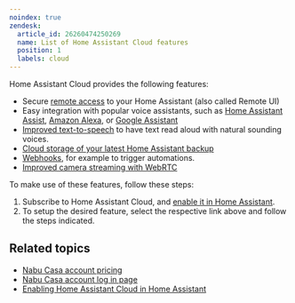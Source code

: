 ```yaml
---
noindex: true
zendesk:
  article_id: 26260474250269
  name: List of Home Assistant Cloud features
  position: 1
  labels: cloud
---
```


Home Assistant Cloud provides the following features:

- Secure [remote access](https://support.nabucasa.com/hc/en-us/articles/25619268678557) to your Home Assistant (also called Remote UI)
- Easy integration with popular voice assistants, such as [Home Assistant Assist](https://www.home-assistant.io/voice_control/), [Amazon Alexa](/hc/en-us/articles/25619363899677), or [Google Assistant](/hc/en-us/articles/25619376817053)
- [Improved text-to-speech](/hc/en-us/articles/25619386304541) to have text read aloud with natural sounding voices.
- [Cloud storage of your latest Home Assistant backup](/hc/en-us/articles/25619338169501)
- [Webhooks](/hc/en-us/articles/25619382358685), for example to trigger automations.
- [Improved camera streaming with WebRTC](/hc/en-us/articles/25619464018461-Improved-camera-streaming-with-WebRTC)

To make use of these features, follow these steps:

1. Subscribe to Home Assistant Cloud, and [enable it in Home Assistant](/hc/en-us/articles/25649130769949).
2. To setup the desired feature, select the respective link above and follow the steps indicated.

## Related topics

- [Nabu Casa account pricing](https://www.nabucasa.com/pricing/)
- [Nabu Casa account log in page](https://account.nabucasa.com/)
- [Enabling Home Assistant Cloud in Home Assistant](/hc/en-us/articles/25649130769949)

